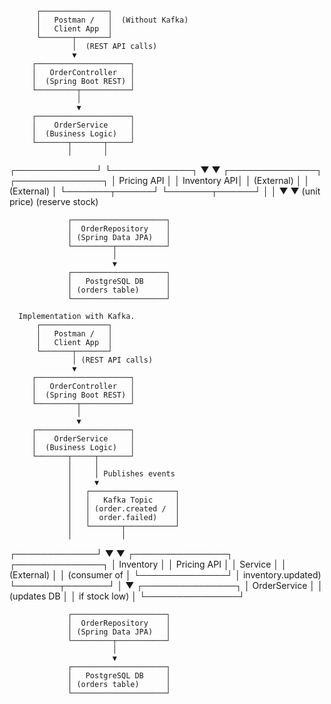           ┌───────────────┐
          │   Postman /   │  (Without Kafka)
          │   Client App  │
          └───────┬───────┘
                  │  (REST API calls)
                  ▼
         ┌─────────────────────┐
         │   OrderController   │
         │  (Spring Boot REST) │
         └─────────┬───────────┘
                   │
                   ▼
         ┌─────────────────────┐
         │    OrderService     │
         │  (Business Logic)   │
         └───────┬───────┬─────┘
                 │       │
   ┌─────────────┘       └─────────────┐
   ▼                                   ▼
┌──────────────┐                ┌──────────────┐
│ Pricing API  │                │ Inventory API│
│ (External)   │                │ (External)   │
└───────┬──────┘                └───────┬──────┘
        │                               │
        ▼                               ▼
   (unit price)                     (reserve stock)


                 ┌─────────────────────┐
                 │  OrderRepository    │
                 │ (Spring Data JPA)   │
                 └─────────┬───────────┘
                           │
                           ▼
                 ┌─────────────────────┐
                 │   PostgreSQL DB     │
                 │ (orders table)      │
                 └─────────────────────┘

      Implementation with Kafka.
          ┌───────────────┐
          │   Postman /   │
          │   Client App  │
          └───────┬───────┘
                  │ (REST API calls)
                  ▼
         ┌─────────────────────┐
         │   OrderController   │
         │  (Spring Boot REST) │
         └─────────┬───────────┘
                   │
                   ▼
         ┌─────────────────────┐
         │    OrderService     │
         │  (Business Logic)   │
         └───────┬─────┬───────┘
                 │     │
                 │     │ Publishes events
                 │     ▼
                 │   ┌───────────────────┐
                 │   │   Kafka Topic     │
                 │   │ (order.created /  │
                 │   │  order.failed)    │
                 │   └───────┬───────────┘
                 │           │
   ┌─────────────┘           ▼
   ▼                   ┌───────────────┐
┌──────────────┐       │ Inventory     │
│ Pricing API  │       │ Service       │
│ (External)   │       │ (consumer of  │
└──────────────┘       │ inventory.updated) 
                        └───────┬───────┘
                                │
                                ▼
                         ┌───────────────┐
                         │ OrderService  │
                         │ (updates DB   │
                         │ if stock low) │
                         └───────────────┘

                 ┌─────────────────────┐
                 │  OrderRepository    │
                 │ (Spring Data JPA)   │
                 └─────────┬───────────┘
                           │
                           ▼
                 ┌─────────────────────┐
                 │   PostgreSQL DB     │
                 │ (orders table)      │
                 └─────────────────────┘

